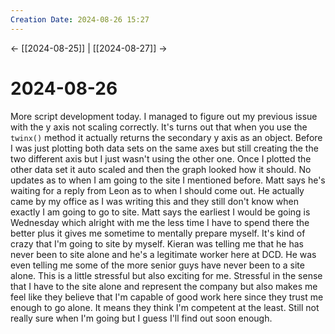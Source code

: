 ```yaml
---
Creation Date: 2024-08-26 15:27
---
```


<- [[2024-08-25]] | [[2024-08-27]]  ->

# 2024-08-26
More script development today. I managed to figure out my previous issue with
the y axis not scaling correctly. It's turns out that when you use the `twinx()`
method it actually returns the secondary y axis as an object. Before I was just
plotting both data sets on the same axes but still creating the the two
different axis but I just wasn't using the other one. Once I plotted the other
data set it auto scaled and then the graph looked how it should. No updates as
to when I am going to the site I mentioned before. Matt says he's waiting for a
reply from Leon as to when I should come out. He actually came by my office as I
was writing this and they still don't know when exactly I am going to go to
site. Matt says the earliest I would be going is Wednesday which alright with me
the less time I have to spend there the better plus it gives me sometime to
mentally prepare myself. It's kind of crazy that I'm going to site by myself.
Kieran was telling me that he has never been to site alone and he's a legitimate
worker here at DCD. He was even telling me some of the more senior guys have
never been to a site alone. This is a little stressful but also exciting for me.
Stressful in the sense that I have to the site alone and represent the company
but also makes me feel like they believe that I'm capable of good work here
since they trust me enough to go alone. It means they think I'm competent at the
least. Still not really sure when I'm going but I guess I'll find out soon
enough.
